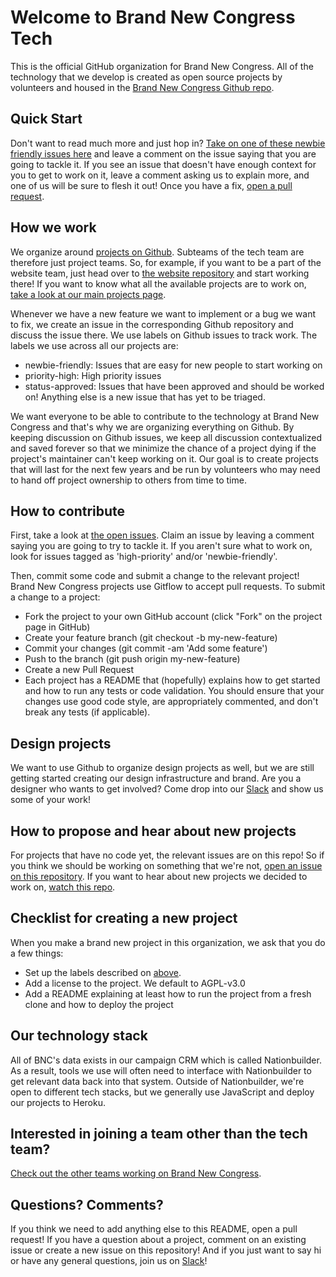 # Welcome to Brand New Congress Tech
 
This is the official GitHub organization for Brand New Congress. All of the technology that we develop is created as open source projects by volunteers and housed in the [Brand New Congress Github repo](https://github.com/BrandNewCongress).

## Quick Start

Don't want to read much more and just hop in? [Take on one of these newbie friendly issues here](https://github.com/issues?utf8=%E2%9C%93&q=is%3Aopen+is%3Aissue+user%3ABrandNewCongress+label%3Anewbie-friendly+) and leave a comment on the issue saying that you are going to tackle it. If you see an issue that doesn't have enough context for you to get to work on it, leave a comment asking us to explain more, and one of us will be sure to flesh it out! Once you have a fix, [open a pull request](#how-to-commit-a-change). 

## How we work

We organize around [projects on Github](https://github.com/BrandNewCongress). Subteams of the tech team are therefore just project teams. So, for example, if you want to be a part of the website team, just head over to [the website repository](https://github.com/BrandNewCongress/website) and start working there! If you want to know what all the available projects are to work on, [take a look at our main projects page](https://github.com/BrandNewCongress). 

Whenever we have a new feature we want to implement or a bug we want to fix, we create an issue in the corresponding Github repository and discuss the issue there. We use labels on Github issues to track work. The labels we use across all our projects are:

* newbie-friendly: Issues that are easy for new people to start working on
* priority-high: High priority issues
* status-approved: Issues that have been approved and should be worked on!  Anything else is a new issue that has yet to be triaged.

We want everyone to be able to contribute to the technology at Brand New Congress and that's why we are organizing everything on Github.  By keeping discussion on Github issues, we keep all discussion contextualized and saved forever so that we minimize the chance of a project dying if the project's maintainer can't keep working on it.  Our goal is to create projects that will last for the next few years and be run by volunteers who may need to hand off project ownership to others from time to time.

## How to contribute

First, take a look at [the open issues](https://github.com/issues?q=is%3Aopen+is%3Aissue+author%3Asaikat+user%3ABrandNewCongress).  Claim an issue by leaving a comment saying you are going to try to tackle it. If you aren't sure what to work on, look for issues tagged as 'high-priority' and/or 'newbie-friendly'.

Then, commit some code and submit a change to the relevant project! Brand New Congress projects use Gitflow to accept pull requests. To submit a change to a project:

* Fork the project to your own GitHub account (click "Fork" on the project page in GitHub)
* Create your feature branch (git checkout -b my-new-feature)
* Commit your changes (git commit -am 'Add some feature')
* Push to the branch (git push origin my-new-feature)
* Create a new Pull Request
* Each project has a README that (hopefully) explains how to get started and how to run any tests or code validation. You should ensure that your changes use good code style, are appropriately commented, and don't break any tests (if applicable). 

## Design projects

We want to use Github to organize design projects as well, but we are still getting started creating our design infrastructure and brand.  Are you a designer who wants to get involved?  Come drop into our [Slack](http://shift-ops.brandnewcongress.org) and show us some of your work!  

## How to propose and hear about new projects

For projects that have no code yet, the relevant issues are on this repo! So if you think we should be working on something that we're not, [open an issue on this repository](https://github.com/BrandNewCongress/Welcome/issues). If you want to hear about new projects we decided to work on, [watch this repo](https://github.com/BrandNewCongress/Welcome/subscription).

## Checklist for creating a new project

When you make a brand new project in this organization, we ask that you do a few things:

* Set up the labels described on [above](#where-and-how-we-work).
* Add a license to the project. We default to AGPL-v3.0
* Add a README explaining at least how to run the project from a fresh clone and how to deploy the project

## Our technology stack

All of BNC's data exists in our campaign CRM which is called Nationbuilder. As a result, tools we use will often need to interface with Nationbuilder to get relevant data back into that system. Outside of Nationbuilder, we're open to different tech stacks, but we generally use JavaScript and deploy our projects to Heroku.

## Interested in joining a team other than the tech team?

[Check out the other teams working on Brand New Congress](http://brandnewcongress.org/teams).

## Questions? Comments?

If you think we need to add anything else to this README, open a pull request! If you have a question about a project, comment on an existing issue or create a new issue on this repository!  And if you just want to say hi or have any general questions, join us on [Slack](http://shift-ops.brandnewcongress.org)!



